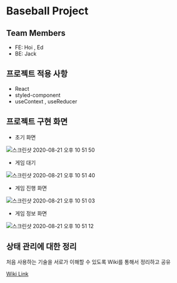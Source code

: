 # Baseball Project

## Team Members

- FE: Hoi , Ed
- BE: Jack

## 프로젝트 적용 사항

- React
- styled-component
- useContext , useReducer

## 프로젝트 구현 화면

- 초기 화면

![스크린샷 2020-08-21 오후 10 51 50](https://user-images.githubusercontent.com/49897409/90898860-10bb4f80-e402-11ea-997d-72f8baa9d739.png)

- 게임 대기

![스크린샷 2020-08-21 오후 10 51 40](https://user-images.githubusercontent.com/49897409/90898864-1153e600-e402-11ea-8800-e85fd5194819.png)

- 게임 진행 화면

![스크린샷 2020-08-21 오후 10 51 03](https://user-images.githubusercontent.com/49897409/90898882-16b13080-e402-11ea-9ed5-165913c0a2c8.png)

- 게임 정보 화면

![스크린샷 2020-08-21 오후 10 51 12](https://user-images.githubusercontent.com/49897409/90898889-17e25d80-e402-11ea-92b5-cde6f50cb428.png)

## 상태 관리에 대한 정리

처음 사용하는 기술을 서로가 이해할 수 있도록 Wiki를 통해서 정리하고 공유<br/>

[Wiki Link](https://github.com/codesquad-member-2020/baseball-10/wiki/%5BFE%5D-Project-%EC%83%81%ED%83%9C-%EA%B4%80%EB%A6%AC)
